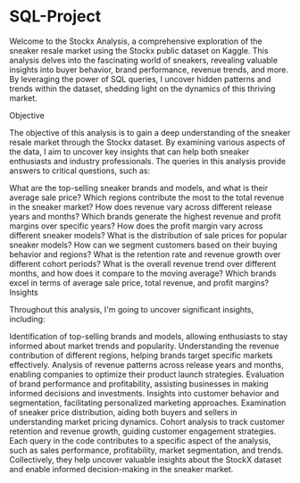 # SQL-Project
Welcome to the Stockx Analysis, a comprehensive exploration of the sneaker resale market using the Stockx public dataset on Kaggle. This analysis delves into the fascinating world of sneakers, revealing valuable insights into buyer behavior, brand performance, revenue trends, and more. By leveraging the power of SQL queries, I uncover hidden patterns and trends within the dataset, shedding light on the dynamics of this thriving market.

Objective

The objective of this analysis is to gain a deep understanding of the sneaker resale market through the Stockx dataset. By examining various aspects of the data, I aim to uncover key insights that can help both sneaker enthusiasts and industry professionals. The queries in this analysis provide answers to critical questions, such as:

What are the top-selling sneaker brands and models, and what is their average sale price?
Which regions contribute the most to the total revenue in the sneaker market?
How does revenue vary across different release years and months?
Which brands generate the highest revenue and profit margins over specific years?
How does the profit margin vary across different sneaker models?
What is the distribution of sale prices for popular sneaker models?
How can we segment customers based on their buying behavior and regions?
What is the retention rate and revenue growth over different cohort periods?
What is the overall revenue trend over different months, and how does it compare to the moving average?
Which brands excel in terms of average sale price, total revenue, and profit margins?
Insights

Throughout this analysis, I'm going to uncover significant insights, including:

Identification of top-selling brands and models, allowing enthusiasts to stay informed about market trends and popularity.
Understanding the revenue contribution of different regions, helping brands target specific markets effectively.
Analysis of revenue patterns across release years and months, enabling companies to optimize their product launch strategies.
Evaluation of brand performance and profitability, assisting businesses in making informed decisions and investments.
Insights into customer behavior and segmentation, facilitating personalized marketing approaches.
Examination of sneaker price distribution, aiding both buyers and sellers in understanding market pricing dynamics.
Cohort analysis to track customer retention and revenue growth, guiding customer engagement strategies.
Each query in the code contributes to a specific aspect of the analysis, such as sales performance, profitability, market segmentation, and trends. Collectively, they help uncover valuable insights about the StockX dataset and enable informed decision-making in the sneaker market.
